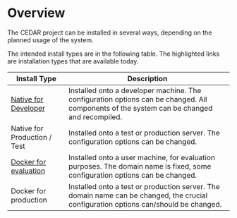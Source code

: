 # Overview
The CEDAR project can be installed in several ways, depending on the planned usage of the system.

The intended install types are in the following table. The highlighted links are installation types that are available today.


| Install Type                 | Description |
| -----------                  | ----------- |
| [Native for Developer](../install-developer/intro/)         | Installed onto a developer machine. The configuration options can be changed. All components of the system can be changed and recompiled. |
| Native for Production / Test | Installed onto a test or production server. The configuration options can be changed. |
| [Docker for evaluation](../install-docker-eval/intro/)        | Installed onto a user machine, for evaluation purposes. The domain name is fixed, some configuration options can be changed. |
| Docker for production        | Installed onto a test or production server. The domain name can be changed, the crucial configuration options can/should be changed. |  
